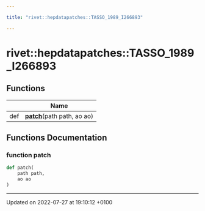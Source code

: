 ```yaml
---

title: "rivet::hepdatapatches::TASSO_1989_I266893"

---
```


# rivet::hepdatapatches::TASSO_1989_I266893



## Functions

|                | Name           |
| -------------- | -------------- |
| def | **[patch](http://example.org/namespaces/namespacerivet_1_1hepdatapatches_1_1tasso__1989__i266893/#function-patch)**(path path, ao ao) |


## Functions Documentation

### function patch

```python
def patch(
    path path,
    ao ao
)
```






-------------------------------

Updated on 2022-07-27 at 19:10:12 +0100